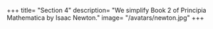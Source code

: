 +++
title= "Section 4"
description= "We simplify Book 2 of Principia Mathematica by Isaac Newton."
image= "/avatars/newton.jpg"
+++
